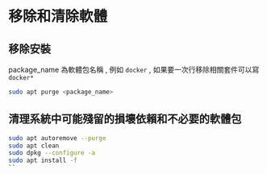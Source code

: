 # 移除和清除軟體
## 移除安裝
package_name 為軟體包名稱 , 例如 `docker` , 如果要一次行移除相關套件可以寫 `docker*`
```bash
sudo apt purge <package_name>
```
## 清理系統中可能殘留的損壞依賴和不必要的軟體包
```bash
sudo apt autoremove --purge
sudo apt clean
sudo dpkg --configure -a
sudo apt install -f
``